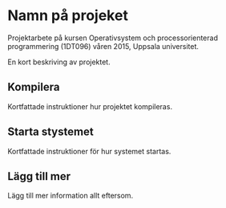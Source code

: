 # Namn på projeket

Projektarbete på kursen Operativsystem och processorienterad programmering (1DT096) våren 2015, Uppsala universitet. 

En kort beskriving av projektet. 

## Kompilera 

Kortfattade instruktioner hur projektet kompileras. 

## Starta stystemet

Kortfattade instruktioner för hur systemet startas. 

## Lägg till mer 

Lägg till mer information allt eftersom. 
